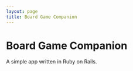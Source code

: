 ```yaml
---
layout: page
title: Board Game Companion
---
```

# Board Game Companion
A simple app written in Ruby on Rails.
